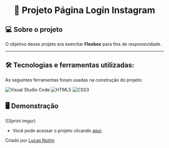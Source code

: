 <h1 align="center"> 📱 Projeto Página Login Instagram </h1>

## 💻 Sobre o projeto

O objetivo desse projeto era exercitar **Flexbox** para fins de responsividade. 

---

## 🛠 Tecnologias e ferramentas utilizadas:

As seguintes ferramentas foram usadas na construção do projeto:

![Visual Studio Code](https://img.shields.io/badge/Visual%20Studio%20Code-0078d7.svg?style=for-the-badge&logo=visual-studio-code&logoColor=white)
![HTML5](https://img.shields.io/badge/html5-%23E34F26.svg?style=for-the-badge&logo=html5&logoColor=white)
![CSS3](https://img.shields.io/badge/css3-%231572B6.svg?style=for-the-badge&logo=css3&logoColor=white)

## 🖥️ Demonstração

![](print imgur)   

- Você pode acessar o projeto clicando <a href="#">aqui</a>.


Criado por [Lucas Notini](https://github.com/lucasnotini)